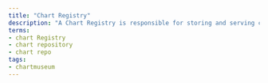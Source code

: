 ```yaml
---
title: "Chart Registry"
description: "A Chart Registry is responsible for storing and serving chart packages to the helm tiller"
terms:
- chart Registry
- chart repository
- chart repo
tags:
- chartmuseum
---
```


